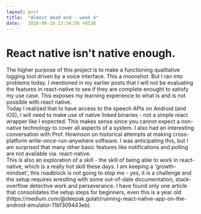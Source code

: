```yaml
---
layout: post
title:  "Almost dead end - week 4"
date:   2016-09-18 23:34:56 +0530
---
```


<h1> React native isn't native enough.</h1>
The higher purpose of this project is to make a functioning qualitative logging tool driven by a voice interface. This a moonshot. But I ran into problems today. I mentioned in my earlier posts that I will not be evaluating the features in react-native to see if they are complete enought to satisfy my use case. This exposes my learning experience to what is and is not possible with react native.
<br/>
Today I realized that to have access to the speech APIs on Android (and iOS), I will need to make use of native linked binaries - not a simple react wrapper like I expected. This makes sense since you cannot expect a non-native technology to cover all aspects of a system. I also had an interesting conversation with Prof. Howinson on historical attempts at making cross-platform write-once-run-anywhere software. I was anticipating this, but I am surprised that many other basic features like notifications and polling are not available via. react-native.
<br/>
This is also an exploration of a skill - the skill of being able to work in react-native, which is a really hot skill these days. I am keeping a 'growth-mindset', this roadblock is not going to stop me - yes, it is a challenge and the setup requires wrestling with some out-of-date documentation, stack-overflow detective work and perseverance. I have found only one article that consolidates the setup steps for beginners, even this is a year old (https://medium.com/@deepak.gulati/running-react-native-app-on-the-android-emulator-11bf309443eb).   